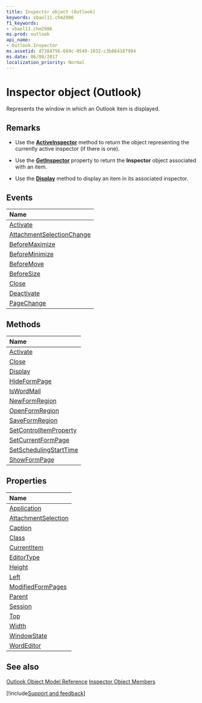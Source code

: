 ```yaml
---
title: Inspector object (Outlook)
keywords: vbaol11.chm2986
f1_keywords:
- vbaol11.chm2986
ms.prod: outlook
api_name:
- Outlook.Inspector
ms.assetid: d7384756-669c-0549-1032-c3b864187994
ms.date: 06/08/2017
localization_priority: Normal
---
```



# Inspector object (Outlook)

Represents the window in which an Outlook item is displayed.


## Remarks




- Use the  **[ActiveInspector](Outlook.Application.ActiveInspector.md)** method to return the object representing the currently active inspector (if there is one).
    
- Use the  **[GetInspector](Outlook.MailItem.GetInspector.md)** property to return the **Inspector** object associated with an item.
    
- Use the  **[Display](Outlook.MailItem.Display.md)** method to display an item in its associated inspector.
    

## Events



|Name|
|:-----|
|[Activate](Outlook.Inspector.Activate(even).md)|
|[AttachmentSelectionChange](Outlook.Inspector.AttachmentSelectionChange.md)|
|[BeforeMaximize](Outlook.Inspector.BeforeMaximize.md)|
|[BeforeMinimize](Outlook.Inspector.BeforeMinimize.md)|
|[BeforeMove](Outlook.Inspector.BeforeMove.md)|
|[BeforeSize](Outlook.Inspector.BeforeSize.md)|
|[Close](Outlook.Inspector.Close(even).md)|
|[Deactivate](Outlook.Inspector.Deactivate.md)|
|[PageChange](Outlook.Inspector.PageChange.md)|

## Methods



|Name|
|:-----|
|[Activate](Outlook.Inspector.Activate(method).md)|
|[Close](Outlook.Inspector.Close(method).md)|
|[Display](Outlook.Inspector.Display.md)|
|[HideFormPage](Outlook.Inspector.HideFormPage.md)|
|[IsWordMail](Outlook.Inspector.IsWordMail.md)|
|[NewFormRegion](Outlook.Inspector.NewFormRegion.md)|
|[OpenFormRegion](Outlook.Inspector.OpenFormRegion.md)|
|[SaveFormRegion](Outlook.Inspector.SaveFormRegion.md)|
|[SetControlItemProperty](Outlook.Inspector.SetControlItemProperty.md)|
|[SetCurrentFormPage](Outlook.Inspector.SetCurrentFormPage.md)|
|[SetSchedulingStartTime](Outlook.Inspector.SetSchedulingStartTime.md)|
|[ShowFormPage](Outlook.Inspector.ShowFormPage.md)|

## Properties



|Name|
|:-----|
|[Application](Outlook.Inspector.Application.md)|
|[AttachmentSelection](Outlook.Inspector.AttachmentSelection.md)|
|[Caption](Outlook.Inspector.Caption.md)|
|[Class](Outlook.Inspector.Class.md)|
|[CurrentItem](Outlook.Inspector.CurrentItem.md)|
|[EditorType](Outlook.Inspector.EditorType.md)|
|[Height](Outlook.Inspector.Height.md)|
|[Left](Outlook.Inspector.Left.md)|
|[ModifiedFormPages](Outlook.Inspector.ModifiedFormPages.md)|
|[Parent](Outlook.Inspector.Parent.md)|
|[Session](Outlook.Inspector.Session.md)|
|[Top](Outlook.Inspector.Top.md)|
|[Width](Outlook.Inspector.Width.md)|
|[WindowState](Outlook.Inspector.WindowState.md)|
|[WordEditor](Outlook.Inspector.WordEditor.md)|

## See also


[Outlook Object Model Reference](overview/Outlook/object-model.md)
[Inspector Object Members](overview/Outlook.md)

[!include[Support and feedback](~/includes/feedback-boilerplate.md)]
